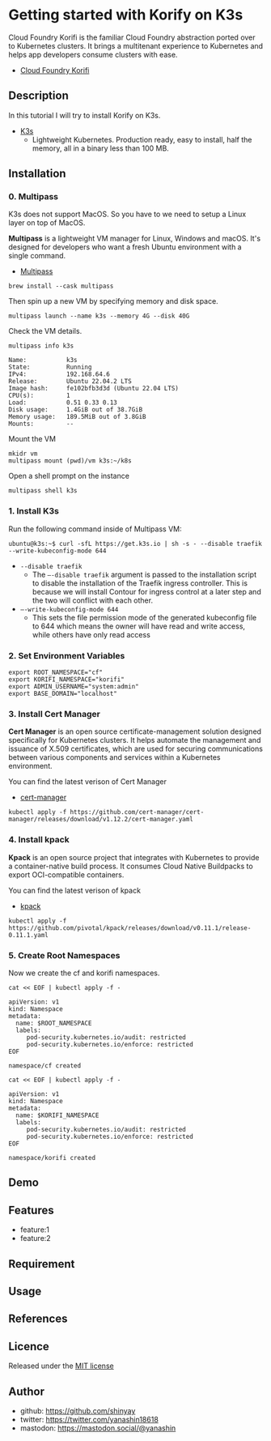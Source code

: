 # Getting started with Korify on K3s

Cloud Foundry Korifi is the familiar Cloud Foundry abstraction ported over to Kubernetes clusters. It brings a multitenant experience to Kubernetes and helps app developers consume clusters with ease.

- [Cloud Foundry Korifi](https://www.cloudfoundry.org/technology/korifi/)

## Description

In this tutorial I will try to install Korify on K3s.

- [K3s](https://k3s.io/)
  - Lightweight Kubernetes. Production ready, easy to install, half the memory, all in a binary less than 100 MB.

## Installation

### 0. Multipass

K3s does not support MacOS. So you have to we need to setup a Linux layer on top of MacOS.

**Multipass** is a lightweight VM manager for Linux, Windows and macOS. It's designed for developers who want a fresh Ubuntu environment with a single command.

- [Multipass](https://github.com/canonical/multipass)

```shell
brew install --cask multipass
```

Then spin up a new VM by specifying memory and disk space.

```shell
multipass launch --name k3s --memory 4G --disk 40G
```

Check the VM details.

```shell
multipass info k3s
```

```shell
Name:           k3s
State:          Running
IPv4:           192.168.64.6
Release:        Ubuntu 22.04.2 LTS
Image hash:     fe102bfb3d3d (Ubuntu 22.04 LTS)
CPU(s):         1
Load:           0.51 0.33 0.13
Disk usage:     1.4GiB out of 38.7GiB
Memory usage:   189.5MiB out of 3.8GiB
Mounts:         --
```

Mount the VM

```shell
mkidr vm
multipass mount (pwd)/vm k3s:~/k8s
```

Open a shell prompt on the instance

```shell
multipass shell k3s
```

### 1. Install K3s

Run the following command inside of Multipass VM:

```shell
ubuntu@k3s:~$ curl -sfL https://get.k3s.io | sh -s - --disable traefik --write-kubeconfig-mode 644
```

- `--disable traefik`
  - The `–-disable traefik` argument is passed to the installation script to disable the installation of the Traefik ingress controller. This is because we will install Contour for ingress control at a later step and the two will conflict with each other.
- `–-write-kubeconfig-mode 644`
  - This sets the file permission mode of the generated kubeconfig file to 644 which means the owner will have read and write access, while others have only read access

### 2. Set Environment Variables

```shell
export ROOT_NAMESPACE="cf"
export KORIFI_NAMESPACE="korifi"
export ADMIN_USERNAME="system:admin"
export BASE_DOMAIN="localhost"
```

### 3. Install Cert Manager

**Cert Manager** is an open source certificate-management solution designed specifically for Kubernetes clusters. It helps automate the management and issuance of X.509 certificates, which are used for securing communications between various components and services within a Kubernetes environment.

You can find the latest verison of Cert Manager

- [cert-manager](https://github.com/cert-manager/cert-manager)

```shell
kubectl apply -f https://github.com/cert-manager/cert-manager/releases/download/v1.12.2/cert-manager.yaml
```

### 4. Install kpack

**Kpack** is an open source project that integrates with Kubernetes to provide a container-native build process. It consumes Cloud Native Buildpacks to export OCI-compatible containers.

You can find the latest verison of kpack

- [kpack](https://github.com/pivotal/kpack)

```shell
kubectl apply -f https://github.com/pivotal/kpack/releases/download/v0.11.1/release-0.11.1.yaml
```

### 5. Create Root Namespaces

Now we create the cf and korifi namespaces.

```shell
cat << EOF | kubectl apply -f -
 
apiVersion: v1
kind: Namespace
metadata:
  name: $ROOT_NAMESPACE
  labels:
     pod-security.kubernetes.io/audit: restricted
     pod-security.kubernetes.io/enforce: restricted
EOF
```

```shell
namespace/cf created
```

```shell
cat << EOF | kubectl apply -f -
 
apiVersion: v1
kind: Namespace
metadata:
  name: $KORIFI_NAMESPACE
  labels:
     pod-security.kubernetes.io/audit: restricted
     pod-security.kubernetes.io/enforce: restricted
EOF
```

```shell
namespace/korifi created
```

## Demo

## Features

- feature:1
- feature:2

## Requirement

## Usage

## References

## Licence

Released under the [MIT license](https://gist.githubusercontent.com/shinyay/56e54ee4c0e22db8211e05e70a63247e/raw/34c6fdd50d54aa8e23560c296424aeb61599aa71/LICENSE)

## Author

- github: <https://github.com/shinyay>
- twitter: <https://twitter.com/yanashin18618>
- mastodon: <https://mastodon.social/@yanashin>
